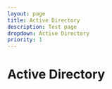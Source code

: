 ```yaml
---
layout: page
title: Active Directory
description: Test page
dropdown: Active Directory
priority: 1
---
```

# Active Directory

